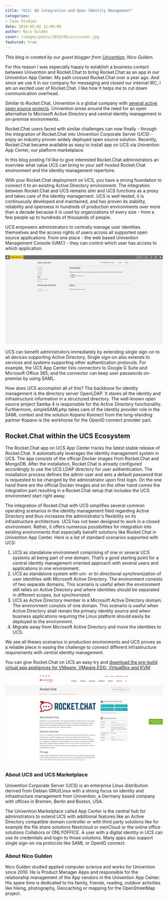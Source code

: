 ```yaml
---
title: "UCS: AD integration and Open Identity Management"
categories:
- Case Studies
date: 2019-05-02 12:00:00
author: Nico Gulden
cover: /images/posts/2019/05/ucs/cover.jpg
featured: true
---
```


_This blog is created by our guest blogger from [Univention](https://www.univention.com/), Nico Gulden._

For this reason I was especially happy to establish a business contact between Univention and Rocket.Chat to bring Rocket.Chat as an app in our Univention App Center. My path crossed Rocket.Chat over a year ago. And since we use it in our company for messaging and closed our internal IRC, I am an excited user of Rocket.Chat. I like how it helps me to cut down communication overhead.

Similar to  Rocket.Chat, Univention is a global company with [several active open source projects](https://github.com/univention). Univention arose around the need for an open alternative to Microsoft Active Directory and central identity management in on-premise environments.

Rocket.Chat users faced with similar challenges can now finally - through the integration of Rocket.Chat into Univention Corporate Server (UCS) - enjoy an industry proven widely deployed open source solution. Recently, Rocket.Chat became available as easy to install app on UCS via Univention App Center, our platform marketplace.

In this blog posting I’d like to give interested Rocket.Chat administrators an overview what value UCS can bring to your self-hosted Rocket.Chat environment and the identity management repertoire.

With your Rocket.Chat deployment on UCS, you have a strong foundation to connect it to an existing Active Directory environment. The integration between Rocket.Chat and UCS remains slim and UCS functions as a proxy and takes care of the identity management. UCS is well-tested, it is continuously developed and maintained, and has proven its stability, reliability and openness in hundreds of  production environments over more than a decade because it is used by organizations of every size - from a few people up to hundreds of thousands of people.

UCS empowers administrators to centrally manage user identities themselves and the access rights of users across all supported open source applications. From one place - the web based Univention Management Console (UMC) - they can control which user has access to which application.

<img src="/images/posts/2019/05/ucs/ucs1.png">

UCS can benefit administrators immediately by extending single sign-on to all devices supporting Active Directory. Single sign-on also extends to services and systems supporting other authentication protocols. For example, the UCS App Center lists connectors to Google G Suite and Microsoft Office 365;  and the connector can keep user passwords on-premise by using SAML.

How does UCS accomplish all of this? The backbone for identity management is the directory server OpenLDAP. It stores all the identity and infrastructure information in a structured directory. The well-known open source project Samba 4 is responsible for the Active Directory functionality. Furthermore, simpleSAMLphp takes care of the identity provider role in the SAML context and the solution Kopano Konnect from the long-standing partner Kopano is the workhorse for the OpenID connect provider part.

## Rocket.Chat within the UCS Ecosystem

The Rocket.Chat app on UCS App Center tracks the latest stable release of Rocket.Chat. It automatically leverages the identity management system in UCS. The app consists of the official Docker images from Rocket.Chat and MongoDB. After the installation, Rocket.Chat is already configured accordingly to use the UCS LDAP directory for user authentication. The installation process defines the admin user and sets a default password that is requested to be changed by the administrator upon first login. On the one hand there are the official Docker images and on the other hand comes the integration part resulting in a Rocket.Chat setup that includes the UCS environment start right away.

The integration of Rocket.Chat with UCS simplifies several common operating scenarios in the identity management field regarding Active Directory and thus increases the administrator’s flexibility on its infrastructure architecture. UCS has not been designed to work in a closed environment. Rather, it offers numerous possibilities for integration into existing environments that especially benefit solutions like Rocket.Chat in Univention App Center. Here is a list of standard scenarios supported with UCS:

1. UCS as standalone environment comprising of one or several UCS systems all being part of one domain. That’s a good starting point for a central identity management oriented approach with several users and applications in one environment.
2. UCS as standalone system with uni- or bi-directional synchronization of user identities with Microsoft Active Directory. The environment consists of two separate domains. This scenario is useful when the environment still relies on Active Directory and where identities should be separated in different scopes, but synchronized.
3. UCS as Active Directory member in a Microsoft Active Directory domain. The environment consists of one domain. This scenario is useful when Active Directory shall remain the primary identity source and when business applications requiring the Linux platform should easily be deployed to the environment.
4. Migrate away from Microsoft Active Directory and move the identities to UCS.

We see all theses scenarios in production environments and UCS proves as a reliable piece in easing the challenge to connect different infrastructure requirements with central identity management.

You can give Rocket.Chat on UCS an easy try and [download the pre-build virtual app appliances for VMware, VMware ESXi, VirtualBox and KVM](https://www.univention.com/products/univention-app-center/app-catalog/rocketchat/).

<img src="/images/posts/2019/05/ucs/ucs2.png">

### About UCS and UCS Marketplace

Univention Corporate Server (UCS) is an enterprise Linux distribution derived from Debian GNU/Linux with a strong focus on identity and infrastructure management from Univention, a Germany based company with offices in Bremen, Berlin and Boston, USA.

The Univention Marketplace called App Center is the central hub for administrators to extend UCS with additional features like an Active Directory compatible domain controller or with third party solutions like for example the file share solutions Nextcloud or ownCloud or the online office solutions Collabora or ONLYOFFICE. A user with a digital identity in UCS can use its credentials and login to those solutions. Many apps also support single sign-on via protocols like SAML or OpenID connect.

### About Nico Gulden

Nico Gulden studied applied computer science and works for Univention since 2010. He is Product Manager Apps and responsible for the relationship management of the App vendors in the Univention App Center. His spare time is dedicated to his family, friends, reading, outdoor activities like hiking, photography, Geocaching or mapping for the OpenStreetMap project.

